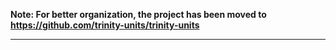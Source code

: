 <b>Note: For better organization, the project has been moved to https://github.com/trinity-units/trinity-units</b>

---

